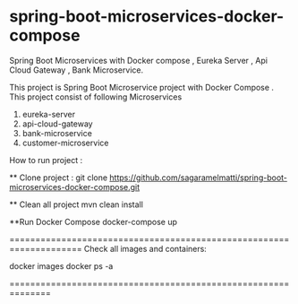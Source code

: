 # spring-boot-microservices-docker-compose
Spring Boot Microservices with Docker compose , Eureka Server , Api Cloud Gateway , Bank Microservice.

This project is Spring Boot Microservice project with Docker Compose .
This project consist of following Microservices
1) eureka-server
2) api-cloud-gateway
3) bank-microservice
4) customer-microservice

How to run project :

** Clone project :
git clone https://github.com/sagaramelmatti/spring-boot-microservices-docker-compose.git

** Clean all project 
mvn clean install

**Run Docker Compose 
docker-compose up

====================================================================
Check all images and containers:

docker images
docker ps -a

==============================================================



